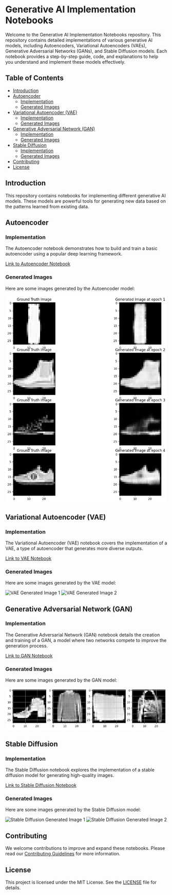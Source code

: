 # Generative AI Implementation Notebooks

Welcome to the Generative AI Implementation Notebooks repository. This repository contains detailed implementations of various generative AI models, including Autoencoders, Variational Autoencoders (VAEs), Generative Adversarial Networks (GANs), and Stable Diffusion models. Each notebook provides a step-by-step guide, code, and explanations to help you understand and implement these models effectively.

## Table of Contents

- [Introduction](#introduction)
- [Autoencoder](#autoencoder)
  - [Implementation](#implementation)
  - [Generated Images](#generated-images)
- [Variational Autoencoder (VAE)](#variational-autoencoder-vae)
  - [Implementation](#implementation-1)
  - [Generated Images](#generated-images-1)
- [Generative Adversarial Network (GAN)](#generative-adversarial-network-gan)
  - [Implementation](#implementation-2)
  - [Generated Images](#generated-images-2)
- [Stable Diffusion](#stable-diffusion)
  - [Implementation](#implementation-3)
  - [Generated Images](#generated-images-3)
- [Contributing](#contributing)
- [License](#license)

## Introduction

This repository contains notebooks for implementing different generative AI models. These models are powerful tools for generating new data based on the patterns learned from existing data.

## Autoencoder

### Implementation

The Autoencoder notebook demonstrates how to build and train a basic autoencoder using a popular deep learning framework.

[Link to Autoencoder Notebook](https://colab.research.google.com/drive/1weOOJ2U9jZXr1YaoFSEu3eHdhxQzacQd)

### Generated Images

Here are some images generated by the Autoencoder model:

![Autoencoder Generated Image 1](Generated-Images/ae-gen.png)

## Variational Autoencoder (VAE)

### Implementation

The Variational Autoencoder (VAE) notebook covers the implementation of a VAE, a type of autoencoder that generates more diverse outputs.

[Link to VAE Notebook](https://colab.research.google.com/drive/1TZlv26cq3QIUJJ2E3LcVTQVq7c0gk8n4#scrollTo=ZELxFOEhuHlW)

### Generated Images

Here are some images generated by the VAE model:

![VAE Generated Image 1](images/vae_generated_1.png)
![VAE Generated Image 2](images/vae_generated_2.png)

## Generative Adversarial Network (GAN)

### Implementation

The Generative Adversarial Network (GAN) notebook details the creation and training of a GAN, a model where two networks compete to improve the generation process.

[Link to GAN Notebook](https://colab.research.google.com/drive/1P47zGtWIdbGcycXHIGeQNUH1mZWbaGRO#scrollTo=HGbmc8lFJcUQ)

### Generated Images

Here are some images generated by the GAN model:

![GAN Generated Image 1](Generated-Images/gan-gen.png)


## Stable Diffusion

### Implementation

The Stable Diffusion notebook explores the implementation of a stable diffusion model for generating high-quality images.

[Link to Stable Diffusion Notebook](https://colab.research.google.com/drive/1GgSaq88PPBMTow_rkMKX_LNydPfhIY7X#scrollTo=fbs6rWmG6DZD)

### Generated Images

Here are some images generated by the Stable Diffusion model:

![Stable Diffusion Generated Image 1](images/stable_diffusion_generated_1.png)
![Stable Diffusion Generated Image 2](images/stable_diffusion_generated_2.png)

## Contributing

We welcome contributions to improve and expand these notebooks. Please read our [Contributing Guidelines](CONTRIBUTING.md) for more information.

## License

This project is licensed under the MIT License. See the [LICENSE](LICENSE) file for details.
